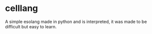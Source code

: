 # celllang
A simple esolang made in python and is interpreted, it was made to be difficult but easy to learn.
